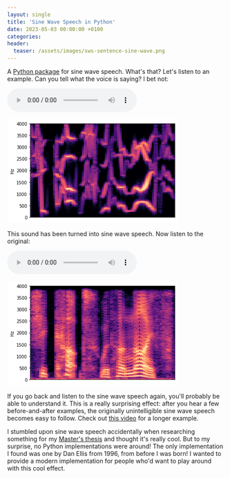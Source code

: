 ```yaml
---
layout: single
title: 'Sine Wave Speech in Python'
date: 2023-05-03 00:00:00 +0100
categories:
header:
  teaser: /assets/images/sws-sentence-sine-wave.png
---
```


A [Python package](https://github.com/vvolhejn/sine_wave_speech) for sine wave speech.
What's that? Let's listen to an example.
Can you tell what the voice is saying? I bet not:

<audio controls src="/assets/audio/sws-sentence-sine-wave.wav"></audio>

![](/assets/images/sws-sentence-sine-wave.png)

This sound has been turned into sine wave speech. Now listen to the original:

<audio controls src="/assets/audio/sws-sentence-original.wav"></audio>

![](/assets/images/sws-sentence-original.png)

If you go back and listen to the sine wave speech again, you'll probably be able to understand it.
This is a really surprising effect: after you hear a few before-and-after examples,
the originally unintelligible sine wave speech becomes easy to follow.
Check out [this video](https://www.youtube.com/watch?v=GCtTtKKAhyE) for a longer example.

I stumbled upon sine wave speech accidentally when researching something for my [Master's thesis](/2022/09/21/msc-thesis.html)
and thought it's really cool.
But to my surprise, no Python implementations were around! The only implementation I found was one by Dan Ellis from 1996, from before I was born!
I wanted to provide a modern implementation for people who'd want to play around with this cool effect.
